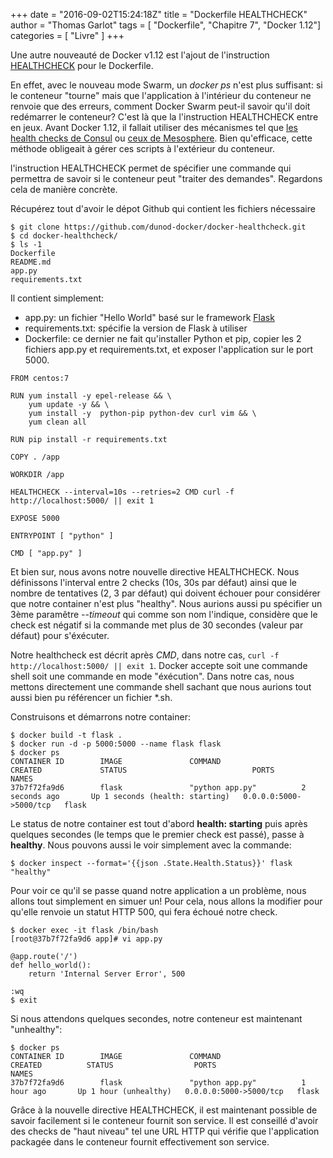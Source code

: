 +++
date = "2016-09-02T15:24:18Z"
title = "Dockerfile HEALTHCHECK"
author = "Thomas Garlot"
tags = [ "Dockerfile", "Chapitre 7", "Docker 1.12"]
categories = [ "Livre" ]
+++

Une autre nouveauté de Docker v1.12 est l'ajout de l'instruction [HEALTHCHECK](https://docs.docker.com/engine/reference/builder/#/healthcheck) pour le Dockerfile.

En effet, avec le nouveau mode Swarm, un *docker ps* n'est plus suffisant: si le conteneur "tourne" mais que l'application à l'intérieur du conteneur ne renvoie que des erreurs, comment Docker Swarm peut-il savoir qu'il doit redémarrer le conteneur? C'est là que la l'instruction HEALTHCHECK entre en jeux. Avant Docker 1.12, il fallait utiliser des mécanismes tel que [les health checks de Consul](https://www.consul.io/intro/getting-started/checks.html) ou [ceux de Mesosphere](https://mesosphere.github.io/marathon/docs/health-checks.html). Bien qu'efficace, cette méthode obligeait à gérer ces scripts à l'extérieur du conteneur.

l'instruction HEALTHCHECK permet de spécifier une commande qui permettra de savoir si le conteneur peut "traiter des demandes". Regardons cela de manière concrète.

Récupérez tout d'avoir le dépot Github qui contient les fichiers nécessaire

<pre><code class="bash">$ git clone https://github.com/dunod-docker/docker-healthcheck.git
$ cd docker-healthcheck/
$ ls -1
Dockerfile
README.md
app.py
requirements.txt
</code></pre>

Il contient simplement:

* app.py: un fichier "Hello World" basé sur le framework [Flask](http://flask.pocoo.org/)
* requirements.txt: spécifie la version de Flask à utiliser
* Dockerfile: ce dernier ne fait qu'installer Python et pip, copier les 2 fichiers app.py et requirements.txt, et exposer l'application sur le port 5000. 


<pre><code class="dockerfile">FROM centos:7

RUN yum install -y epel-release && \
    yum update -y && \
    yum install -y  python-pip python-dev curl vim && \
    yum clean all

RUN pip install -r requirements.txt

COPY . /app

WORKDIR /app

HEALTHCHECK --interval=10s --retries=2 CMD curl -f http://localhost:5000/ || exit 1

EXPOSE 5000

ENTRYPOINT [ "python" ]

CMD [ "app.py" ]
</code></pre>

Et bien sur, nous avons notre nouvelle directive HEALTHCHECK. Nous définissons l'interval entre 2 checks (10s, 30s par défaut) ainsi que le nombre de tentatives (2, 3 par défaut) qui doivent échouer pour considérer que notre container n'est plus "healthy". Nous aurions aussi pu spécifier un 3ème paramêtre *--timeout* qui comme son nom l'indique, considère que le check est négatif si la commande met plus de 30 secondes (valeur par défaut) pour s'éxécuter.

Notre healthcheck est décrit après *CMD*, dans notre cas, <code class="bash">curl -f http://localhost:5000/ || exit 1</code>. Docker accepte soit une commande shell soit une commande en mode "éxécution". Dans notre cas, nous mettons directement une commande shell sachant que nous aurions tout aussi bien pu référencer un fichier *.sh. 

Construisons et démarrons notre container:

<pre><code class="dockerfile">$ docker build -t flask .
$ docker run -d -p 5000:5000 --name flask flask
$ docker ps
CONTAINER ID        IMAGE               COMMAND                  CREATED             STATUS                            PORTS                    NAMES
37b7f72fa9d6        flask               "python app.py"          2 seconds ago       Up 1 seconds (health: starting)   0.0.0.0:5000->5000/tcp   flask
</code></pre>

Le status de notre container est tout d'abord **health: starting** puis après quelques secondes (le temps que le premier check est passé), passe à **healthy**. Nous pouvons aussi le voir simplement avec la commande:
<pre><code class="dockerfile">$ docker inspect --format='{{json .State.Health.Status}}' flask
"healthy"
</code></pre>

Pour voir ce qu'il se passe quand notre application a un problème, nous allons tout simplement en simuer un! Pour cela, nous allons la modifier pour qu'elle renvoie un statut HTTP 500, qui fera échoué notre check.

<pre><code class="dockerfile">$ docker exec -it flask /bin/bash
[root@37b7f72fa9d6 app]# vi app.py

@app.route('/')
def hello_world():
    return 'Internal Server Error', 500

:wq
$ exit
</code></pre>

Si nous attendons quelques secondes, notre conteneur est maintenant "unhealthy":
<pre><code class="dockerfile">$ docker ps
CONTAINER ID        IMAGE               COMMAND                  CREATED          STATUS                  PORTS                    NAMES
37b7f72fa9d6        flask               "python app.py"          1 hour ago       Up 1 hour (unhealthy)   0.0.0.0:5000->5000/tcp   flask
</code></pre>

Grâce à la nouvelle directive HEALTHCHECK, il est maintenant possible de savoir facilement si le conteneur fournit son service. Il est conseillé d'avoir des checks de "haut niveau" tel une URL HTTP qui vérifie que l'application packagée dans le conteneur fournit effectivement son service.





